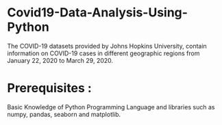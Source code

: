# Covid19-Data-Analysis-Using-Python
The COVID-19 datasets provided by Johns Hopkins University, contain information on COVID-19 cases in different geographic regions from January 22, 2020 to March 29, 2020.
# Prerequisites :
Basic Knowledge of Python Programming Language and libraries such as numpy, pandas, seaborn and matplotlib.
